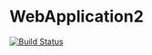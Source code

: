 # WebApplication2
[![Build Status](https://dev.azure.com/manisankaraz400/ManiAz400/_apis/build/status/TestAzure400.WebApplication2?branchName=master)](https://dev.azure.com/manisankaraz400/ManiAz400/_build/latest?definitionId=4&branchName=master)
